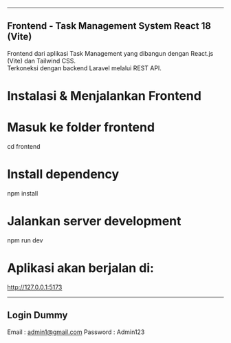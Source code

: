 
-------------------------------------------------
Frontend - Task Management System React 18 (Vite)
-------------------------------------------------

Frontend dari aplikasi Task Management yang dibangun dengan React.js (Vite) dan Tailwind CSS.  
Terkoneksi dengan backend Laravel melalui REST API.

# Instalasi & Menjalankan Frontend

# Masuk ke folder frontend
  
  cd frontend

# Install dependency
  
  npm install

# Jalankan server development
  
  npm run dev

# Aplikasi akan berjalan di:

  http://127.0.0.1:5173


-----------
Login Dummy
-----------

Email : admin1@gmail.com
Password : Admin123
